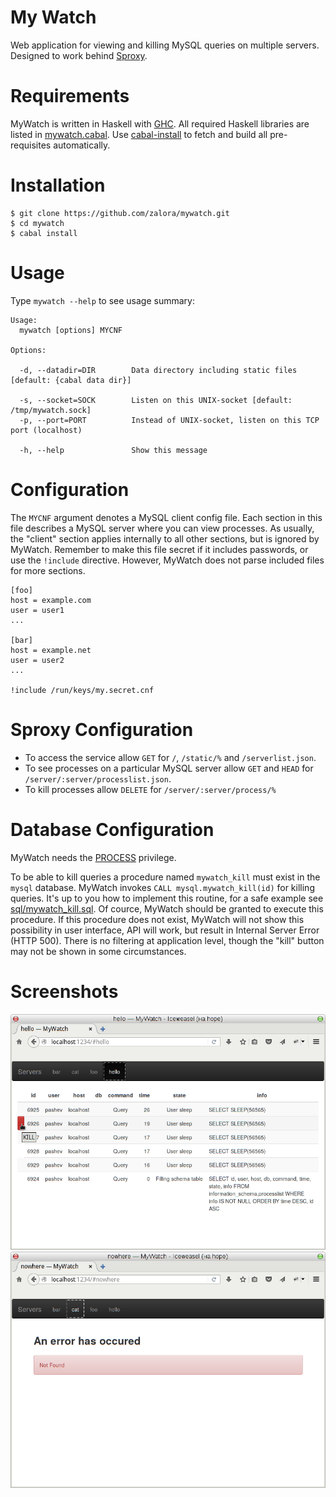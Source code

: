 My Watch
========

Web application for viewing and killing MySQL queries on multiple
servers. Designed to work behind [Sproxy](https://github.com/zalora/sproxy).


Requirements
============

MyWatch is written in Haskell with [GHC](http://www.haskell.org/ghc/).
All required Haskell libraries are listed in [mywatch.cabal](mywatch.cabal).
Use [cabal-install](http://www.haskell.org/haskellwiki/Cabal-Install)
to fetch and build all pre-requisites automatically.


Installation
============

    $ git clone https://github.com/zalora/mywatch.git
    $ cd mywatch
    $ cabal install


Usage
=====

Type `mywatch --help` to see usage summary:

    Usage:
      mywatch [options] MYCNF

    Options:

      -d, --datadir=DIR        Data directory including static files [default: {cabal data dir}]

      -s, --socket=SOCK        Listen on this UNIX-socket [default: /tmp/mywatch.sock]
      -p, --port=PORT          Instead of UNIX-socket, listen on this TCP port (localhost)

      -h, --help               Show this message



Configuration
=============

The `MYCNF` argument denotes a MySQL client config file.  Each section in this
file describes a MySQL server where you can view processes. As usually, the
"client" section applies internally to all other sections, but is ignored by
MyWatch. Remember to make this file secret if it includes passwords, or use the
`!include` directive. However, MyWatch does not parse included files for
more sections.

```
[foo]
host = example.com
user = user1
...

[bar]
host = example.net
user = user2
...

!include /run/keys/my.secret.cnf
```

Sproxy Configuration
====================

* To access the service allow `GET` for `/`, `/static/%` and `/serverlist.json`.
* To see processes on a particular MySQL server allow `GET` and `HEAD` for
  `/server/:server/processlist.json`.
* To kill processes allow `DELETE` for `/server/:server/process/%`


Database Configuration
======================

MyWatch needs the [PROCESS](http://dev.mysql.com/doc/refman/en/privileges-provided.html#priv_process)
privilege.

To be able to kill queries a procedure named `mywatch_kill` must exist
in the `mysql` database.  MyWatch invokes `CALL mysql.mywatch_kill(id)`
for killing queries.  It's up to you how to implement this routine, for a
safe example see [sql/mywatch_kill.sql](sql/mywatch_kill.sql). Of cource,
MyWatch should be granted to execute this procedure.  If this procedure
does not exist, MyWatch will not show this possibility in user interface,
API will work, but result in Internal Server Error (HTTP 500). There is no
filtering at application level, though the "kill" button may not be shown
in some circumstances.


Screenshots
===========
![MyWatch1](./screenshots/mywatch-1.png)
![MyWatch2](./screenshots/mywatch-2.png)

